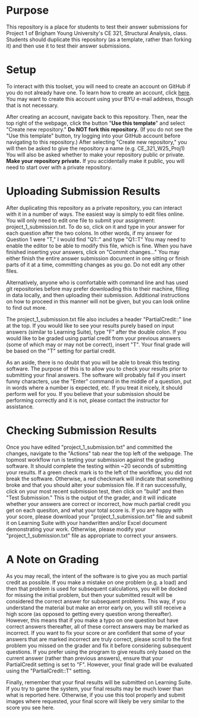 # Purpose
This repository is a place for students to test their answer submissions for Project 1 of Brigham Young University's CE 321, Structural Analysis, class.
Students should duplicate this repository (as a template, rather than forking it) and then use it to test their answer submissions.

# Setup
To interact with this toolset, you will need to create an account on GitHub if you do not already have one. To learn how to create an account, click [here](https://docs.github.com/en/get-started/start-your-journey/creating-an-account-on-github).
You may want to create this account using your BYU e-mail address, though that is not necessary.

After creating an account, navigate back to this repository. Then, near the top right of the webpage, click the button "**Use this template**" and select "Create new repository."
**Do NOT fork this repository.**
(If you do not see the "Use this template" button, try logging into your GitHub account before navigating to this repository.)
After selecting "Create new repository," you will then be asked to give the repository a name (e.g. CE_321_W25_Proj1)
You will also be asked whether to make your repository public or private. **Make your repository private.** If you accidentally make it public, you will need to start over with a private repository.

# Uploading Submission Results
After duplicating this repository as a private repository, you can interact with it in a number of ways.
The easiest way is simply to edit files online.
You will only need to edit one file to submit your assignment: project_1_submission.txt.
To do so, click on it and type in your answer for each question after the two colons.
In other words, if my answer for Question 1 were "T," I would find "Q1::" and type "Q1::T"
You may need to enable the editor to be able to modify this file, which is fine.
When you have finished inserting your answers, click on "Commit changes..."
You may either finish the entire answer submission document in one sitting or finish parts of it at a time, committing changes as you go.
Do not edit any other files.

Alternatively, anyone who is comfortable with command line and has used git repositories before may prefer downloading this to their machine, filling in data locally, and then uploading their submission.
Additional instructions on how to proceed in this manner will not be given, but you can look online to find out more.

The project_1_submission.txt file also includes a header "PartialCredit::" line at the top.
If you would like to see your results purely based on input answers (similar to Learning Suite), type "F" after the double colon.
If you would like to be graded using partial credit from your previous answers (some of which may or may not be correct), insert "T".
Your final grade will be based on the "T" setting for partial credit.

As an aside, there is no doubt that you will be able to break this testing software.
The purpose of this is to allow you to check your results prior to submitting your final answers.
The software will probably fail if you insert funny characters, use the "Enter" command in the middle of a question, put in words where a number is expected, etc.
If you treat it nicely, it should perform well for you.
If you believe that your submission should be performing correctly and it is not, please contact the instructor for assistance.

# Checking Submission Results
Once you have edited "project_1_submission.txt" and committed the changes, navigate to the "Actions" tab near the top left of the webpage.
The topmost workflow run is testing your submission against the grading software.
It should complete the testing within ~20 seconds of submitting your results.
If a green check mark is to the left of the workflow, you did not break the software. 
Otherwise, a red checkmark will indicate that something broke and that you should alter your submission file.
If it ran successfully, click on your most recent submission test, then click on "build" and then "Test Submission."
This is the output of the grader, and it will indicate whether your answers are correct or incorrect, how much partial credit you get on each quesiton, and what your total score is.
If you are happy with your score, please download your "project_1_submission.txt" file and submit it on Learning Suite with your handwritten and/or Excel document demonstrating your work.
Otherwise, please modify your "project_1_submission.txt" file as appropriate to correct your answers.

# A Note on Grading
As you may recall, the intent of the software is to give you as much partial credit as possible.
If you make a mistake on one problem (e.g. a load) and then that problem is used for subsequent calculations, you will be docked for missing the initial problem, but then your submitted result will be considered the correct
answer for subsequent problems.
This way, if you understand the material but make an error early on, you will still receive a high score (as opposed to getting every question wrong thereafter).
However, this means that if you make a typo on one question but have correct answers thereafter, all of these correct answers may be marked as incorrect.
If you want to fix your score or are confident that some of your answers that are marked incorrect are truly correct, please scroll to the first problem you missed on the grader and fix it before considering subsequent questions.
If you prefer using the program to give results only based on the current answer (rather than previous answers), ensure that your PartialCredit setting is set to "F".
However, your final grade will be evaluated using the "PartialCredit::T" setting.

Finally, remember that your final results will be submitted on Learning Suite.
If you try to game the system, your final results may be much lower than what is reported here.
Otherwise, if you use this tool properly and submit images where requested, your final score will likely be very similar to the score you see here.
